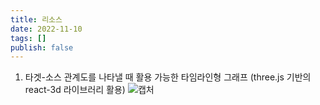 ```yaml
---
title: 리소스
date: 2022-11-10
tags: []
publish: false
---
```


1. 타겟-소스 관계도를 나타낼 때 활용 가능한 타임라인형 그래프 (three.js 기반의 react-3d 라이브러리 활용)
   ![캡처](https://user-images.githubusercontent.com/24996316/200713086-86e0b6e1-91aa-45c5-95a9-d5e7342d15f9.JPG)
